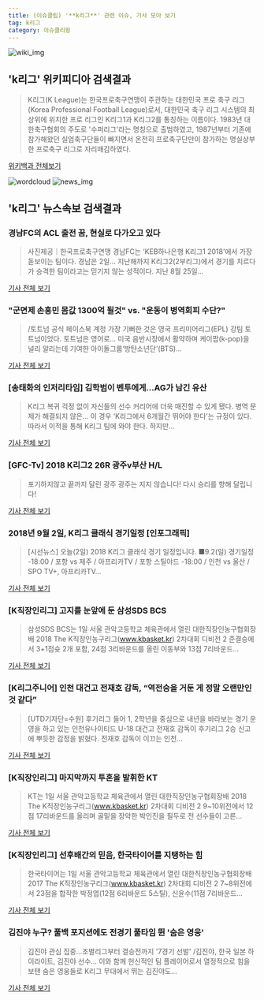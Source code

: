 ```yaml
---
title: (이슈클립) '**k리그**' 관련 이슈, 기사 모아 보기
tag: k리그
category: 이슈클리핑
---
```

![wiki_img](https://user-images.githubusercontent.com/42597476/44503234-41136a80-a6d0-11e8-9071-6fc6418eafe4.png)
## **'**k리그**'** 위키피디아 검색결과
>K리그(K League)는 한국프로축구연맹이 주관하는 대한민국 프로 축구 리그(Korea Professional Football League)로서, 대한민국 축구 리그 시스템의 최상위에 위치한 프로 리그인 K리그1과 K리그2를 통칭하는 이름이다. 1983년 대한축구협회의 주도로 '수퍼리그'라는 명칭으로 출범하였고, 1987년부터 기존에 참가해왔던 실업축구단들이 빠지면서 온전히 프로축구단만이 참가하는 명실상부한 프로축구 리그로 자리매김하였다.

<a href="https://ko.wikipedia.org/wiki/k리그" target="_blank">위키백과 전체보기</a>

![wordcloud](https://s3.ap-northeast-2.amazonaws.com/lyrics101-wordcloud/2018-09-02-1535885637.png)
![news_img](https://user-images.githubusercontent.com/42597476/44507050-1206f400-a6e4-11e8-8d98-7ffbfebb353f.png)
## **'**k리그**'** 뉴스속보 검색결과
### 경남FC의 ACL 출전 꿈, 현실로 다가오고 있다

>사진제공｜한국프로축구연맹 경남FC는 ‘KEB하나은행 K리그1 2018’에서 가장 돋보이는 팀이다. 경남은 2일... 지난해까지 K리그2(2부리그)에서 경기를 치르다가 승격한 팀이라고는 믿기지 않는 성적이다. 지난 8월 25일...

<a href="http://sports.donga.com/3/all/20180902/91802856/1" target="_blank">기사 전체 보기</a>

### "군면제 손흥민 몸값 1300억 될것" vs. "운동이 병역회피 수단?"

>/토트넘 공식 페이스북 계정 가장 기뻐한 것은 영국 프리미어리그(EPL) 강팀 토트넘이었다. 토트넘은 영어로... 미국 음반시장에서 활약하며 케이팝(k-pop)을 널리 알리는데 기여한 아이돌그룹‘방탄소년단’(BTS)...

<a href="http://news.chosun.com/site/data/html_dir/2018/09/02/2018090201314.html?utm_source=naver&utm_medium=original&utm_campaign=news" target="_blank">기사 전체 보기</a>

### [송태화의 인저리타임] 김학범이 벤투에게…AG가 남긴 유산

>K리그 복귀 걱정 없이 자신들의 선수 커리어에 더욱 매진할 수 있게 됐다. 병역 문제가 해결되지 않은... 이 경우 ‘K리그에서 6개월간 뛰어야 한다’는 규정이 있다. 따라서 이적을 통해 K리그 팀에 와야 한다. 하지만...

<a href="http://news.kmib.co.kr/article/view.asp?arcid=0012651077&code=61161311&cp=nv" target="_blank">기사 전체 보기</a>

### [GFC-Tv] 2018 K리그2 26R 광주v부산 H/L

>포기하지않고 끝까지 달린 광주 광주는 지지 않습니다! 다시 승리를 향해 달립니다!

<a href="http://sports.news.naver.com/kfootball/news/read.nhn?oid=492&aid=0000000333" target="_blank">기사 전체 보기</a>

### 2018년 9월 2일, K리그 클래식 경기일정 [인포그래픽]

>[시선뉴스]  오늘(2일) 2018 K리그 클래식 경기 일정입니다. ■9.2(일) 경기일정 -18:00 / 포항 vs 제주 / 아프리카TV / 포항 스틸야드 -18:00 / 인천 vs 울산 / SPO TV+, 아프리카TV...

<a href="http://www.sisunnews.co.kr/news/articleView.html?idxno=89275" target="_blank">기사 전체 보기</a>

### [K직장인리그] 고지를 눈앞에 둔 삼성SDS BCS

>삼성SDS BCS는 1일 서울 관악고등학교 체육관에서 열린 대한직장인농구협회장배 2018 The K직장인농구리그(www.kbasket.kr) 2차대회 디비전 2 준결승에서 3+1점슛 2개 포함, 24점 3리바운드를 올린 이동부와 13점 7리바운드...

<a href="http://sports.news.naver.com/basketball/news/read.nhn?oid=065&aid=0000165185" target="_blank">기사 전체 보기</a>

### [K리그주니어] 인천 대건고 전재호 감독, “역전승을 거둔 게 정말 오랜만인 것 같다”

>[UTD기자단=수원] 후기리그 들어 1, 2학년을 중심으로 내년을 바라보는 경기 운영을 하고 있는 인천유나이티드 U-18 대건고 전재호 감독이 후기리그 2승 신고에 뿌듯한 감정을 밝혔다. 전재호 감독이 이끄는 인천...

<a href="http://sports.news.naver.com/kfootball/news/read.nhn?oid=254&aid=0000003093" target="_blank">기사 전체 보기</a>

### [K직장인리그] 마지막까지 투혼을 발휘한 KT

>KT는 1일 서울 관악고등학교 체육관에서 열린 대한직장인농구협회장배 2018 The K직장인농구리그(www.kbasket.kr) 2차대회 디비전 2 9~10위전에서 12점 17리바운드를 올리며 골밑을 장악한 박인진을 필두로 전 선수들이 고른...

<a href="http://sports.news.naver.com/basketball/news/read.nhn?oid=065&aid=0000165184" target="_blank">기사 전체 보기</a>

### [K직장인리그] 선후배간의 믿음, 한국타이어를 지탱하는 힘

>한국타이어는 1일 서울 관악고등학교 체육관에서 열린 대한직장인농구협회장배 2017 The K직장인농구리그(www.kbasket.kr) 2차대회 디비전 2 7~8위전에서 23점을 합작한 박정엽(12점 6리바운드 5스틸), 신윤수(11점 7리바운드...

<a href="http://sports.news.naver.com/basketball/news/read.nhn?oid=065&aid=0000165183" target="_blank">기사 전체 보기</a>

### 김진야 누구? 풀백 포지션에도 전경기 풀타임 뛴 '숨은 영웅'

>김진야 관심 집중…조별리그부터 결승전까지 '7경기 선발' /김진야, 한국 일본 하이라이트, 김진야 선수... 이와 함께 헌신적인 팀 플레이어로서 열정적으로 힘을 보탠 숨은 영웅들로 K리그 무대에서 뛰는 김진야도...

<a href="http://www.asiatoday.co.kr/view.php?key=20180902000631108" target="_blank">기사 전체 보기</a>


